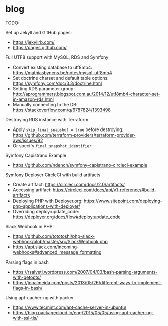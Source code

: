 # blog

TODO:

Set up Jekyll and GitHub pages:
* https://jekyllrb.com/
* https://pages.github.com/

Full UTF8 support with MySQL, RDS and Symfony

* Convert existing database to utf8mb4: https://mathiasbynens.be/notes/mysql-utf8mb4
* Set doctrine charset and default table options: https://symfony.com/doc/3.3/doctrine.html
* Setting RDS parameter group: http://aprogrammers.blogspot.com.au/2014/12/utf8mb4-character-set-in-amazon-rds.html
* Manually connecting to the DB: https://stackoverflow.com/q/6787824/1393498

Destroying RDS instance with Terraform

* Apply `skip_final_snapshot = true` before destroying: https://github.com/terraform-providers/terraform-provider-aws/issues/92
* Or specify `final_snapshot_identifier`

Symfony Capistrano Example

* https://github.com/ndench/symfony-capistrano-circleci-example

Symfony Deployer CircleCI with build artifacts

* Create artifact: https://circleci.com/docs/2.0/artifacts/
* Accessing artifact: https://circleci.com/docs/api/v1-reference/#build-artifacts
* Deploying PHP with Deployer.org: https://www.sitepoint.com/deploying-php-applications-with-deployer/
* Overriding deploy:update_code: https://deployer.org/docs/flow#deploy:update_code

Slack Webhook in PHP

* https://github.com/tototoshi/php-slack-webhook/blob/master/src/SlackWebhook.php
* https://api.slack.com/incoming-webhooks#advanced_message_formatting<Paste>

Parsing flags in bash

* https://rsalveti.wordpress.com/2007/04/03/bash-parsing-arguments-with-getopts/
* https://jonalmeida.com/posts/2013/05/26/different-ways-to-implement-flags-in-bash/

Using apt-cacher-ng with packer

* https://www.tecmint.com/apt-cache-server-in-ubuntu/
* https://blog.packagecloud.io/eng/2015/05/05/using-apt-cacher-ng-with-ssl-tls/
